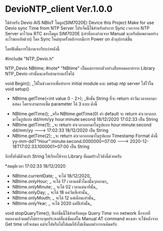 # DevioNTP_client Ver.1.0.0
ใช้สำหรับ Devio AIS NBIoT โมดูล(SIM7020E) Device 
this Project Make for use Devio sync Time from NTP Server
โปรเจ็คนี้ใช้สำหรับทำการ Sync เวลาจาก NTP Server มาไว้บน RTC ของโมดูล SIM7020E (เท่าที่ลองอ่านจาก Manual นะครับผิดพลาดอย่างอะไรขออภัยด้วย) โดย Sync ใหม่ทุกครั้งหลังจากมีการ Power on ตัวอุปกรณ์ขึ้น

โดยฟังชั่นการใช้งานจะเรียบง่ายดังนี้

#include "NTP_Devio.h"

NTP_Devio NBtime;  #note* "NBtime" เป็นแค่การยกตัวอย่างสืบทอดคลาสจาก Library NTP_Devio เท่านั้นนะครับสามารถแก้ไขได้

void Begin();   \_ใช้ในช่วงแรกเพื่อทำการ initial module และ setup ntp server ใส่ไว้ใน void setup()

*   NBtime.getTime(<int value 0 - 2>);   \_ฟังชั่น String ที่จะ return ค่าวันเวลาออกมาแสดง โดยจะสามารถเซ็ต parameter ได้ 3 แบบ ดังนี้
-   NBtime.getTime(); \_หรือ NBtime.getTime(0) ค่า default จะ return ค่าเวลาออกมาในรูปแบบ  dd/mm/yy  hour:minute:second 18/12/2020 17:02:33 เป็น String  
-   NBtime.getTime(1); \_จะ return ค่าเวลาออกมาในรูปแบบ hour:minute:second  dd/mm/yy ---> 17:02:33 18/12/2020  เป็น String  
-   NBtime.getTime(2); \_จะ return ค่าเวลาออกมาในรูปแบบ Timestamp Format ดังนี้ yy-mm-ddT"Hour":minute:second.0000000+07:00 --->  2020-12-18T17:02:33.1000001+07:00 เป็น String 

อีกทั้งยังมีตัวแปร String ให้เรียกใช้จาก Library ที่ผมสร้างไว้ดังนี้ด้วยครับ

 *สมมุติเวลา 17:02:33 18/12/2020 
  
 - NBtime.currentDate;  \_ จะได้ 18/12/2020\_
 - NBtime.onlyHour;     \_ จะได้ 17  เวลาแค่ชั่วโมงนั้นๆออกมา\_
 - NBtime.onlyMinute;   \_ จะได้ 02  เวลาแค่นาทีนั้น\_
 - NBtime.onlyDay;        \_ จะได้ 18 แค่วันที่เท่านั้น\_
 - NBtime.onlyMouth;     \_ จะได้ 12 แค่เดือนเท่านั้น\_
 - NBtime.onlyYear;     \_ จะได้ 2020 แค่ปีเท่านั้น\_

void stopQuaryTime();   ฟังก์ชั่นนี้ใช้สำหรับหยุด Query Time จาก network ซึ่งจากที่ทดลองแล้วผมยังไม่ทราบจุดประสงค์ที่แน่ชัดแต่ใน Manual AT command ของเขา จะใช้หลังจาก Get time เสร็จเสมอ 
แต่จะใส่หรือไม่ใส่ผมก็ยังไม่เห็นผลต่างจากเดิมครับ
